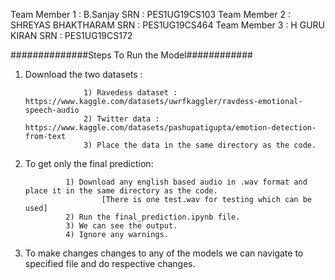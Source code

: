 Team Member 1 : B.Sanjay
SRN : PES1UG19CS103
Team Member 2 : SHREYAS BHAKTHARAM
SRN : PES1UG19CS464
Team Member 3 : H GURU KIRAN
SRN : PES1UG19CS172

##############Steps To Run the Model############

1) Download the two datasets : 
            
                    1) Ravedess dataset : https://www.kaggle.com/datasets/uwrfkaggler/ravdess-emotional-speech-audio
                    2) Twitter data : https://www.kaggle.com/datasets/pashupatigupta/emotion-detection-from-text
                    3) Place the data in the same directory as the code.

2) To get only the final prediction:
            
                1) Download any english based audio in .wav format and place it in the same directory as the code.
                        [There is one test.wav for testing which can be used]
                2) Run the final_prediction.ipynb file.
                3) We can see the output.
                4) Ignore any warnings.

3) To make changes changes to any of the models we can navigate to specified file and do respective changes.